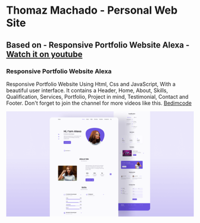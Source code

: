 # Thomaz Machado - Personal Web Site 

## Based on - Responsive Portfolio Website Alexa - [Watch it on youtube](https://youtu.be/27JtRAI3QO8)
### Responsive Portfolio Website Alexa

Responsive Portfolio Website Using Html, Css and JavaScript, With a beautiful user interface. It contains a Header, Home, About, Skills, Qualification, Services, Portfolio, Project in mind, Testimonial, Contact and Footer.
Don't forget to join the channel for more videos like this. [Bedimcode](https://www.youtube.com/c/Bedimcode)

![Resume cv](/assets/img/preview.png)
